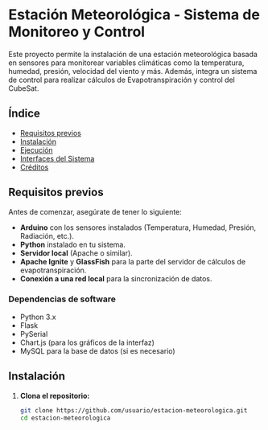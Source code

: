 # Estación Meteorológica - Sistema de Monitoreo y Control

Este proyecto permite la instalación de una estación meteorológica basada en sensores para monitorear variables climáticas como la temperatura, humedad, presión, velocidad del viento y más. Además, integra un sistema de control para realizar cálculos de Evapotranspiración y control del CubeSat.

## Índice
- [Requisitos previos](#requisitos-previos)
- [Instalación](#instalación)
- [Ejecución](#ejecución)
- [Interfaces del Sistema](#interfaces-del-sistema)
- [Créditos](#créditos)

## Requisitos previos

Antes de comenzar, asegúrate de tener lo siguiente:
- **Arduino** con los sensores instalados (Temperatura, Humedad, Presión, Radiación, etc.).
- **Python** instalado en tu sistema.
- **Servidor local** (Apache o similar).
- **Apache Ignite** y **GlassFish** para la parte del servidor de cálculos de evapotranspiración.
- **Conexión a una red local** para la sincronización de datos.

### Dependencias de software
- Python 3.x
- Flask
- PySerial
- Chart.js (para los gráficos de la interfaz)
- MySQL para la base de datos (si es necesario)

## Instalación

1. **Clona el repositorio:**

   ```bash
   git clone https://github.com/usuario/estacion-meteorologica.git
   cd estacion-meteorologica
